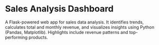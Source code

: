 # Sales Analysis Dashboard

A Flask-powered web app for sales data analysis. It identifies trends, calculates total and monthly revenue, and visualizes insights using Python (Pandas, Matplotlib). Highlights include revenue patterns and top-performing products.
